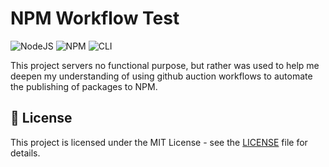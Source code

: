 # NPM Workflow Test

![NodeJS](https://img.shields.io/badge/node.js-6DA55F?style=for-the-badge&logo=node.js&logoColor=white)
![NPM](https://img.shields.io/badge/NPM-%23CB3837.svg?style=for-the-badge&logo=npm&logoColor=white)
![CLI](https://img.shields.io/badge/CLI-4D4D4D.svg?style=for-the-badge&logo=windowsterminal&logoColor=white)

This project servers no functional purpose, but rather was used to help me deepen my understanding of using github auction workflows to automate the publishing of packages to NPM.

## 📄 License

This project is licensed under the MIT License - see the [LICENSE](/LICENSE) file for details.

